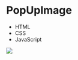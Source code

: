 # PopUpImage
* HTML
* CSS
* JavaScript

<img src="https://user-images.githubusercontent.com/59264454/137196308-21446e82-019e-4bfb-a2a3-b70fbdbc579f.gif">
